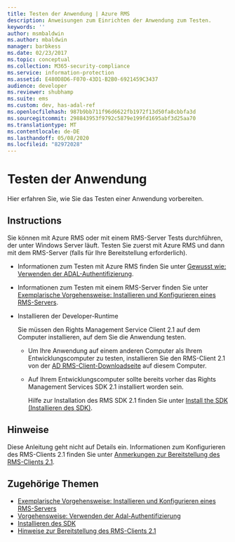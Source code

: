 ```yaml
---
title: Testen der Anwendung | Azure RMS
description: Anweisungen zum Einrichten der Anwendung zum Testen.
keywords: ''
author: msmbaldwin
ms.author: mbaldwin
manager: barbkess
ms.date: 02/23/2017
ms.topic: conceptual
ms.collection: M365-security-compliance
ms.service: information-protection
ms.assetid: E480D8D6-F070-43D1-B2B0-6921459C3437
audience: developer
ms.reviewer: shubhamp
ms.suite: ems
ms.custom: dev, has-adal-ref
ms.openlocfilehash: 987b9bb711f96d6622fb1972f13d50fa8cbbfa3d
ms.sourcegitcommit: 298843953f9792c5879e199fd1695abf3d25aa70
ms.translationtype: MT
ms.contentlocale: de-DE
ms.lasthandoff: 05/08/2020
ms.locfileid: "82972028"
---
```

# <a name="testing-your-application"></a>Testen der Anwendung

Hier erfahren Sie, wie Sie das Testen einer Anwendung vorbereiten.

## <a name="instructions"></a>Instructions

Sie können mit Azure RMS oder mit einem RMS-Server Tests durchführen, der unter Windows Server läuft.  Testen Sie zuerst mit Azure RMS und dann mit dem RMS-Server (falls für Ihre Bereitstellung erforderlich).

- Informationen zum Testen mit Azure RMS finden Sie unter [Gewusst wie: Verwenden der ADAL-Authentifizierung](how-to-use-adal-authentication.md).
- Informationen zum Testen mit einem RMS-Server finden Sie unter [Exemplarische Vorgehensweise: Installieren und Konfigurieren eines RMS-Servers](how-to-install-and-configure-an-rms-server.md).
- Installieren der Developer-Runtime

   Sie müssen den Rights Management Service Client 2.1 auf dem Computer installieren, auf dem Sie die Anwendung testen.
  - Um Ihre Anwendung auf einem anderen Computer als Ihrem Entwicklungscomputer zu testen, installieren Sie den RMS-Client 2.1 von der [AD RMS-Client-Downloadseite](https://www.microsoft.com/download/details.aspx?id=38396) auf diesem Computer.
  - Auf Ihrem Entwicklungscomputer sollte bereits vorher das Rights Management Services SDK 2.1 installiert worden sein.

    Hilfe zur Installation des RMS SDK 2.1 finden Sie unter [Install the SDK (Installieren des SDK)](install-the-rms-sdk.md).

## <a name="remarks"></a>Hinweise

Diese Anleitung geht nicht auf Details ein. Informationen zum Konfigurieren des RMS-Clients 2.1 finden Sie unter [Anmerkungen zur Bereitstellung des RMS-Clients 2.1](https://technet.microsoft.com/library/jj159267(WS.10).aspx).

## <a name="related-topics"></a>Zugehörige Themen

* [Exemplarische Vorgehensweise: Installieren und Konfigurieren eines RMS-Servers](how-to-install-and-configure-an-rms-server.md)
* [Vorgehensweise: Verwenden der Adal-Authentifizierung](how-to-use-adal-authentication.md)
* [Installieren des SDK](install-the-rms-sdk.md)
* [Hinweise zur Bereitstellung des RMS-Clients 2.1](https://technet.microsoft.com/library/jj159267(WS.10).aspx)
